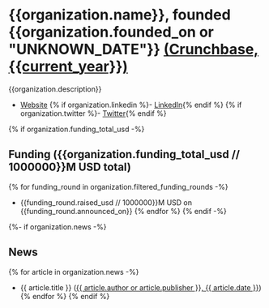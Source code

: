 # {{organization.name}}, founded {{organization.founded_on or "UNKNOWN_DATE"}} [(Crunchbase, {{current_year}})]({{organization.url}})
{{organization.description}}

- [Website]({{organization.website}})
{% if organization.linkedin %}- [LinkedIn]({{organization.linkedin}}){% endif %}
{% if organization.twitter %}- [Twitter]({{organization.twitter}}){% endif %}

{% if organization.funding_total_usd -%}
## Funding ({{organization.funding_total_usd // 1000000}}M USD total)

{% for funding_round in organization.filtered_funding_rounds -%}
- {{funding_round.raised_usd // 1000000}}M USD on {{funding_round.announced_on}}
{% endfor %}
{% endif -%}

{%- if organization.news -%}
## News

{% for article in organization.news -%}
- {{ article.title }} ([{{ article.author or article.publisher }}, {{ article.date }}]({{article.url}}))
{% endfor %}
{% endif %}